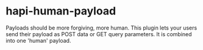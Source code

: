 # hapi-human-payload

Payloads should be more forgiving, more human. This plugin lets your users send their payload as POST data or GET query parameters. It is combined into one 'human' payload.




